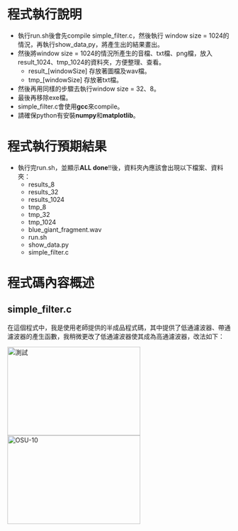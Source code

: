 # 程式執行說明
  - 執行run.sh後會先compile simple_filter.c，然後執行 window size = 1024的情況，再執行show_data,py，將產生出的結果畫出。
  - 然後將window size = 1024的情況所產生的音檔、txt檔、png檔，放入result_1024、tmp_1024的資料夾，方便整理、查看。
    - result_[windowSize] 存放著圖檔及wav檔。
    - tmp_[windowSize] 存放著txt檔。
  - 然後再用同樣的步驟去執行window size = 32、8。
  - 最後再移除exe檔。
  - simple_filter.c會使用**gcc**來compile。
  - 請確保python有安裝**numpy**和**matplotlib**。
# 程式執行預期結果
  - 執行完run.sh，並顯示**ALL done**!!後，資料夾內應該會出現以下檔案、資料夾：
    - results_8
    - results_32
    - results_1024
    - tmp_8
    - tmp_32
    - tmp_1024
    - blue_giant_fragment.wav
    - run.sh
    - show_data.py
    - simple_filter.c
# 程式碼內容概述
## simple_filter.c
<p>
  在這個程式中，我是使用老師提供的半成品程式碼，其中提供了低通濾波器、帶通濾波器的產生函數，我稍微更改了低通濾波器使其成為高通濾波器，改法如下：
</p>

<div class="image">
<img src="https://i.ibb.co/Chmm158/osu.jpg" alt="測試" width="300" height="200">
<img src="https://i.ibb.co/0KxsVSm/OSU-10.png" alt="OSU-10" border="0" width="300" height="200">
</div>

